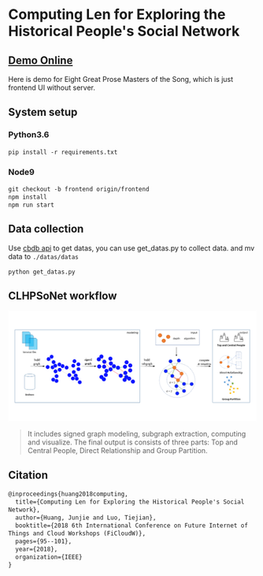 # Computing Len for Exploring the Historical People's Social Network

## [Demo Online](http://h12345jack.github.io/CLHPSoNet)

Here is demo for Eight Great Prose Masters of the Song, which is just frontend UI without server.

## System setup

### Python3.6
```
pip install -r requirements.txt
```

### Node9

```
git checkout -b frontend origin/frontend
npm install 
npm run start
```

## Data collection

Use [cbdb api](https://projects.iq.harvard.edu/cbdb/cbdb-api) to get datas, you can use get_datas.py to collect data. and mv data to ```./datas/datas```

```
python get_datas.py
```

## CLHPSoNet workflow
![](./imgs/framework.png)

> It includes signed graph modeling, subgraph extraction, computing and visualize. The final output is consists of three parts: Top and Central People, Direct Relationship and Group Partition. 


<!-- Average Clustering Coefficient: 0.331
Total triangles: 15441

Diameter: 13
Radius: 0
Average Path length: 4.080560740058098 -->

<!-- #### 宋 song
clustering_coefficient 0.12060757693469124
宋 largest connected subgraph
clustering_coefficient 0.12431603903299564
Name:
Type: SubGraph
Number of nodes: 16456
Number of edges: 29935
Average degree:   3.6382
average_shortest_path_length 4.08057192410704

#### 元 yuan
clustering_coefficient 0.14983122151329337
元 largest connected subgraph
clustering_coefficient 0.1555130902757531
Name:
Type: SubGraph
Number of nodes: 6170
Number of edges: 11718
Average degree:   3.7984
average_shortest_path_length 4.00785702969808

#### 明 ming
clustering_coefficient 0.069994000427896
明 largest connected subgraph
clustering_coefficient 0.07302196355808184
Name:
Type: SubGraph
Number of nodes: 7933
Number of edges: 14354
Average degree:   3.6188
average_shortest_path_length 4.655342915729116

#### 清 qing
clustering_coefficient 0.020977940688046957
清 largest connected subgraph
clustering_coefficient 0.029628018560158693
Name:
Type: SubGraph
Number of nodes: 2001
Number of edges: 2295
Average degree:   2.2939
average_shortest_path_length 7.7171639180409795

> networkx makes the clustering coefficient to be 0 for nodes with degree less than 2 and averages over all the nodes. While Gephi doesn't count the nodes at all that are having degree less than 2 and computes average clustering only for nodes with degree >= 2

[gephi和networkx结果不同的原因](https://stackoverflow.com/questions/41926514/average-clustering-coefficient-for-graph) -->

## Citation

```
@inproceedings{huang2018computing,
  title={Computing Len for Exploring the Historical People's Social Network},
  author={Huang, Junjie and Luo, Tiejian},
  booktitle={2018 6th International Conference on Future Internet of Things and Cloud Workshops (FiCloudW)},
  pages={95--101},
  year={2018},
  organization={IEEE}
}

```





